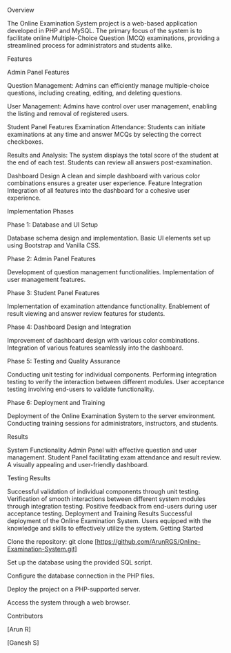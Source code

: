 Overview

The Online Examination System project is a web-based application developed in PHP and MySQL. The primary focus of the system is to facilitate online Multiple-Choice Question (MCQ) examinations, providing a streamlined process for administrators and students alike.

Features

Admin Panel Features

Question Management: Admins can efficiently manage multiple-choice questions, including creating, editing, and deleting questions.

User Management:
Admins have control over user management, enabling the listing and removal of registered users.

Student Panel Features
Examination Attendance: Students can initiate examinations at any time and answer MCQs by selecting the correct checkboxes.

Results and Analysis:
The system displays the total score of the student at the end of each test. Students can review all answers post-examination.

Dashboard Design
A clean and simple dashboard with various color combinations ensures a greater user experience.
Feature Integration
Integration of all features into the dashboard for a cohesive user experience.

Implementation Phases

Phase 1: Database and UI Setup

Database schema design and implementation.
Basic UI elements set up using Bootstrap and Vanilla CSS.

Phase 2: Admin Panel Features

Development of question management functionalities.
Implementation of user management features.

Phase 3: Student Panel Features

Implementation of examination attendance functionality.
Enablement of result viewing and answer review features for students.

Phase 4: Dashboard Design and Integration

Improvement of dashboard design with various color combinations.
Integration of various features seamlessly into the dashboard.

Phase 5: Testing and Quality Assurance

Conducting unit testing for individual components.
Performing integration testing to verify the interaction between different modules.
User acceptance testing involving end-users to validate functionality.

Phase 6: Deployment and Training

Deployment of the Online Examination System to the server environment.
Conducting training sessions for administrators, instructors, and students.

Results

System Functionality
Admin Panel with effective question and user management.
Student Panel facilitating exam attendance and result review.
A visually appealing and user-friendly dashboard.

Testing Results

Successful validation of individual components through unit testing.
Verification of smooth interactions between different system modules through integration testing.
Positive feedback from end-users during user acceptance testing.
Deployment and Training Results
Successful deployment of the Online Examination System.
Users equipped with the knowledge and skills to effectively utilize the system.
Getting Started

Clone the repository: git clone [https://github.com/ArunRGS/Online-Examination-System.git]

Set up the database using the provided SQL script.

Configure the database connection in the PHP files.

Deploy the project on a PHP-supported server.

Access the system through a web browser.

Contributors

[Arun R]

[Ganesh S]
